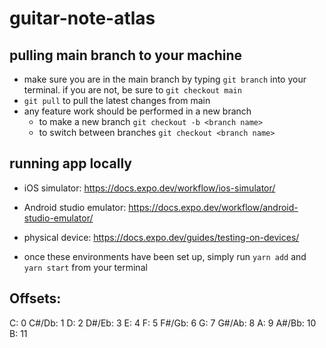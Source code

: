 # guitar-note-atlas

## pulling main branch to your machine
* make sure you are in the main branch by typing `git branch` into your terminal. if you are not, be sure to `git checkout main`
* `git pull` to pull the latest changes from main
* any feature work should be performed in a new branch
  * to make a new branch `git checkout -b <branch name>`
  * to switch between branches `git checkout <branch name>`
## running app locally
* iOS simulator: https://docs.expo.dev/workflow/ios-simulator/
* Android studio emulator: https://docs.expo.dev/workflow/android-studio-emulator/
* physical device: https://docs.expo.dev/guides/testing-on-devices/
  
* once these environments have been set up, simply run `yarn add` and  `yarn start` from your terminal

## Offsets:
C: 0
C#/Db: 1
D: 2
D#/Eb: 3
E: 4
F: 5
F#/Gb: 6
G: 7
G#/Ab: 8
A: 9
A#/Bb: 10
B: 11
